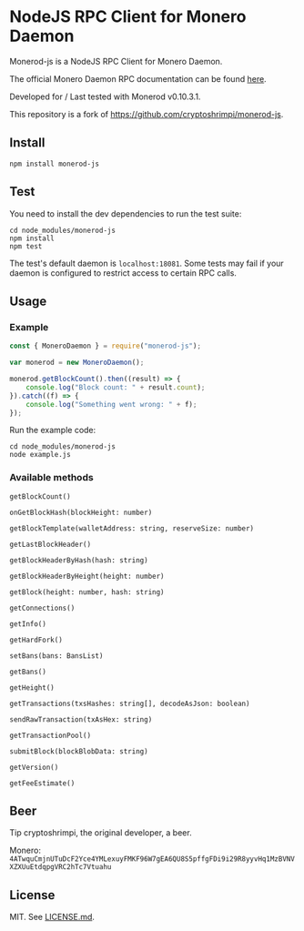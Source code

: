 # NodeJS RPC Client for Monero Daemon

Monerod-js is a NodeJS RPC Client for Monero Daemon. 

The official Monero Daemon RPC documentation can be found [here](https://getmonero.org/knowledge-base/developer-guides/daemon-rpc).

Developed for / Last tested with Monerod v0.10.3.1.

This repository is a fork of https://github.com/cryptoshrimpi/monerod-js.

## Install
```
npm install monerod-js
```

## Test
You need to install the dev dependencies to run the test suite:

```
cd node_modules/monerod-js
npm install
npm test
```

The test's default daemon is `localhost:18081`. Some tests may fail if your daemon is configured to restrict access to certain RPC calls.

## Usage

### Example

```javascript
const { MoneroDaemon } = require("monerod-js");

var monerod = new MoneroDaemon();

monerod.getBlockCount().then((result) => {
    console.log("Block count: " + result.count);
}).catch((f) => {
    console.log("Something went wrong: " + f);
});
```

Run the example code: 
```
cd node_modules/monerod-js
node example.js
```

### Available methods

```
getBlockCount()

onGetBlockHash(blockHeight: number)

getBlockTemplate(walletAddress: string, reserveSize: number)

getLastBlockHeader()

getBlockHeaderByHash(hash: string)

getBlockHeaderByHeight(height: number)

getBlock(height: number, hash: string)

getConnections()

getInfo()

getHardFork()

setBans(bans: BansList)

getBans()

getHeight()

getTransactions(txsHashes: string[], decodeAsJson: boolean)

sendRawTransaction(txAsHex: string)

getTransactionPool()

submitBlock(blockBlobData: string)

getVersion()

getFeeEstimate()
```

## Beer
Tip cryptoshrimpi, the original developer, a beer.

Monero: ```4ATwquCmjnUTuDcF2Yce4YMLexuyFMKF96W7gEA6QU8S5pffgFDi9i29R8yyvHq1MzBVNVXZXUuEtdqpgVRC2hTc7Vtuahu```

## License
MIT. See [LICENSE.md](LICENSE.md).
